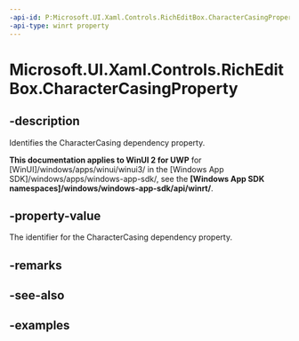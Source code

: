 ```yaml
---
-api-id: P:Microsoft.UI.Xaml.Controls.RichEditBox.CharacterCasingProperty
-api-type: winrt property
---
```


<!-- Property syntax.
public DependencyProperty CharacterCasingProperty { get; }
-->

# Microsoft.UI.Xaml.Controls.RichEditBox.CharacterCasingProperty

## -description

Identifies the CharacterCasing dependency property.

**This documentation applies to WinUI 2 for UWP** for [WinUI]/windows/apps/winui/winui3/ in the [Windows App SDK]/windows/apps/windows-app-sdk/, see the **[Windows App SDK namespaces]/windows/windows-app-sdk/api/winrt/**.

## -property-value

The identifier for the CharacterCasing dependency property.

## -remarks

## -see-also

## -examples

